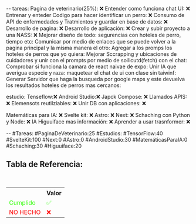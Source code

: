 --
tareas: 
Pagina de veterinario(25%): ❌
Entender como funciona chat UI: ❌
Entrenar y enteder Codigo para hacer identificar un perro:  ❌
Consumo de API de enfermedades y  Tratmientos y guardar en base de datos: ❌
Desarrollo de pagina: ❌
Desarrollo de aplicación: ❌
Crear y subir proyecto a una NASS: ❌
Mejorar diseño de todo:
segurencias con hoteles de perro, tiempo etc:
Comunicar por medio de enlaces que se puede volver a la pagina principal y la misma manera el otro:
Agregar a los promps los hoteles de perros que yo quiera:
Mejorar Sccrapping y ubicaciones de cuidadores y unir con el prompts por medio de soilicutd(fetch) con el chat:
Comprobar si funciona la camara de react naivae de expo:
Unir IA que averigua especie y raza:
maquetear el chat de ui con clase sin taiwinf:
Generar Servidor que haga la busqueda por google maps y este devuelva los resultados hoteles de perros mas cercanos:


estudio:
Tenseflow:❌
Android Studio:❌
Japck Compose: ❌
Llamados APIS: ❌
Elemensots reutilziables: ❌
Unir DB con aplicaciones: ❌

Matemáticas para IA: ❌
Svelte kit: ❌
Astro: ❌
Next: ❌
Schaching con Python y Node: ❌
IA Higuuiface mas información: ❌
Aprender a usar trasnformer: ❌





--
#Tareas:
#PaginaDeVeterinario:25
#Estudios:
#TensorFlow:40
#SvelteKit:100
#Next:0
#Astro:0
#AndroidStudio:30
#MatemáticasParaIA:0
#Schaching:30
#Higuuiface:20




<div  class="bc-diario">
<h2> Tabla de Referencia:</h2>
<table class="table-diario">
  <tr class="tr-diario">
    <th class="th-diario"></th>
    <th class="th-diario">Valor</th>
  </tr>
  <tr class="tr-diario">
    <td class="td-diario" style="color:2bff00">Cumplido</td>
    <td class="td-diario" style="color:2bff00">✅</td>
  </tr>
  <tr class="tr-diario">
    <td class="td-diario" style="color:red">NO HECHO</td>
    <td class="td-diario" style="color:red">❌</td>
  </tr>
</table>


